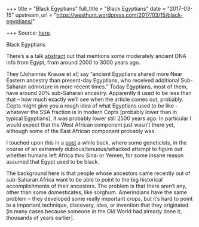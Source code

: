 +++
title = "Black Egyptians"
full_title = "Black Egyptians"
date = "2017-03-15"
upstream_url = "https://westhunt.wordpress.com/2017/03/15/black-egyptians/"

+++
Source: [here](https://westhunt.wordpress.com/2017/03/15/black-egyptians/).

Black Egyptians

There’s a a talk
[abstract](http://sarkoboros.net/2017/03/ancient-human-dna-and-proteomes-at-saa-2017/)
out that mentions some moderately ancient DNA info from Egypt, from
around 2000 to 3000 years ago.

They \[Johannes Krause et al\] say “ancient Egyptians shared more Near
Eastern ancestry than present-day Egyptians, who received additional
Sub-Saharan admixture in more recent times.” Today Egyptians, most of
them, have around 20% sub-Saharan ancestry. Apparently it used to be
less than that – how much exactly we’ll see when the article comes out,
probably. Copts might give you a rough idea of what Egyptians used to be
like – whatever the SSA fraction is in modern Copts \[probably lower
than in typical Egyptians\], it was probably lower still 2500 years ago.
In particular I would expect that the West African component just wasn’t
there yet, although some of the East African component probably was.

I touched upon this in a
[post](https://westhunt.wordpress.com/2015/05/29/out-of-africa/) a while
back, where some geneticists, in the course of an extremely
dubious/tenuous/whacked attempt to figure out whether humans left Africa
thru Sinai or Yemen, for some insane reason assumed that Egypt used to
be black.

The background here is that people whose ancestors came recently out of
sub-Saharan Africa want to be able to point to the big historical
accomplishments of their ancestors. The problem is that there aren’t
any, other than some domesticates, like sorghum. Amerindians have the
same problem – they developed some really important crops, but it’s hard
to point to a important technique, discovery, idea, or invention that
they originated \[in many cases because someone in the Old World had
already done it, thousands of years earlier\].

